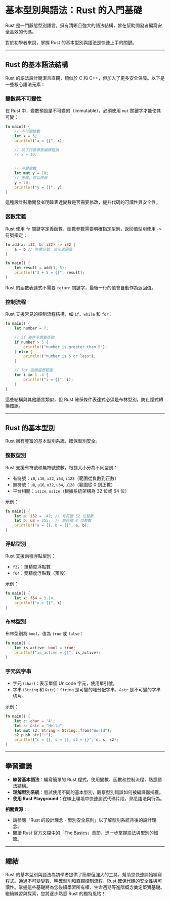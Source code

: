 # 基本型別與語法：Rust 的入門基礎

Rust 是一門靜態型別語言，擁有清晰且強大的語法結構，旨在幫助開發者編寫安全高效的代碼。

對於初學者來說，掌握 Rust 的基本型別與語法是快速上手的關鍵。

---

## Rust 的基本語法結構

Rust 的語法設計簡潔且直觀，類似於 C 和 C++，但加入了更多安全保障。以下是一些核心語法元素：

### 變數與不可變性

在 Rust 中，變數預設是不可變的（immutable），必須使用 `mut` 關鍵字才能使其可變：

```rust
fn main() {
    // 不可變變數
    let x = 5; 
    println!("x = {}", x);

    // 以下行會導致編譯錯誤
    // x = 10;
    

    // 可變變數
    let mut y = 10; 
    // 正確，可以修改
    y = 20; 
    println!("y = {}", y);
}
```

這種設計鼓勵開發者明確表達變數是否需要修改，提升代碼的可讀性與安全性。

### 函數定義

Rust 使用 `fn` 關鍵字定義函數，函數參數需要明確指定型別，返回值型別使用 `->` 符號指定：

```rust
fn add(a: i32, b: i32) -> i32 {
    a + b // 無需分號，表示返回值
}

fn main() {
    let result = add(3, 5);
    println!("3 + 5 = {}", result);
}
```

Rust 的函數表達式不需要 `return` 關鍵字，最後一行的值會自動作為返回值。

### 控制流程

Rust 支援常見的控制流程結構，如 `if`、`while` 和 `for`：

```rust
fn main() {
    let number = 7;

    // if 條件不需要括號
    if number > 5 {
        println!("number is greater than 5");
    } else {
        println!("number is 5 or less");
    }

    // for 迴圈遍歷範圍
    for i in 1..4 {
        println!("i = {}", i);
    }
}
```

這些結構與其他語言類似，但 Rust 確保條件表達式必須是布林型別，防止隱式轉換錯誤。

---

## Rust 的基本型別

Rust 擁有豐富的基本型別系統，確保型別安全。

### 整數型別

Rust 支援有符號和無符號整數，根據大小分為不同型別：

- 有符號：`i8`, `i16`, `i32`, `i64`, `i128`（範圍從負數到正數）
- 無符號：`u8`, `u16`, `u32`, `u64`, `u128`（範圍從 0 到正數）
- 平台相關：`isize`, `usize`（根據系統架構為 32 位或 64 位）

示例：

```rust
fn main() {
    let a: i32 = -42; // 有符號 32 位整數
    let b: u8 = 255;  // 無符號 8 位整數
    println!("a = {}, b = {}", a, b);
}
```

### 浮點型別

Rust 支援兩種浮點型別：

- `f32`：單精度浮點數
- `f64`：雙精度浮點數（預設）

示例：

```rust
fn main() {
    let x: f64 = 3.14;
    println!("x = {}", x);
}
```

### 布林型別

布林型別為 `bool`，值為 `true` 或 `false`：

```rust
fn main() {
    let is_active: bool = true;
    println!("is_active = {}", is_active);
}
```

### 字元與字串

- 字元 (`char`)：表示單個 Unicode 字元，使用單引號。
- 字串 (`String` 和 `&str`)：`String` 是可變的堆分配字串，`&str` 是不可變的字串切片。

示例：

```rust
fn main() {
    let c: char = 'A';
    let s: &str = "Hello";
    let mut s2: String = String::from("World");
    s2.push_str("!");
    println!("c = {}, s = {}, s2 = {}", c, s, s2);
}
```

---

## 學習建議

- **練習基本語法**：編寫簡單的 Rust 程式，使用變數、函數和控制流程，熟悉語法結構。
- **理解型別系統**：嘗試使用不同的基本型別，觀察型別錯誤如何被編譯器捕獲。
- **使用 Rust Playground**：在線上環境中快速測試代碼片段，熟悉語法與行為。

**相關資源**：

- 請參閱「Rust 的設計理念 - 型別安全原則」以了解型別系統背後的設計理念。
- 閱讀 Rust 官方文檔中的「The Basics」章節，進一步掌握語法與型別的細節。

---

## 總結

Rust 的基本型別與語法為初學者提供了簡單但強大的工具，幫助您快速開始編寫程式。通過不可變變數、明確型別和直觀控制流程，Rust 確保代碼的安全性與可讀性。掌握這些基礎將為您後續學習所有權、生命週期等進階概念奠定堅實基礎。繼續練習與探索，您將逐步熟悉 Rust 的獨特風格！
